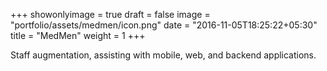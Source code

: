 +++
showonlyimage = true
draft = false
image = "portfolio/assets/medmen/icon.png"
date = "2016-11-05T18:25:22+05:30"
title = "MedMen"
weight = 1
+++

Staff augmentation, assisting with mobile, web, and backend applications.
<!-- more -->

